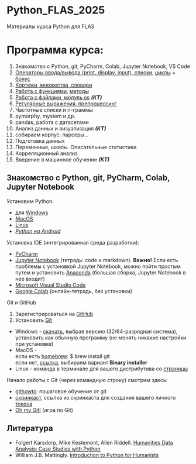 # Python_FLAS_2025
Материалы курса Python для FLAS

# Программа курса: 
1. Знакомство с Python, git, PyCharm, Colab, Jupyter Notebook, VS Code
2. [Операторы ввода/вывода (print, display, input), списки](https://github.com/AnnSenina/Python_FLAS_2025/blob/main/notebooks/Python_1_Intro.ipynb), [циклы](https://github.com/AnnSenina/Python_FLAS_2025/blob/main/notebooks/Python_2_if%2C_while%2C_for.ipynb) + [бонус](https://github.com/AnnSenina/Python_FLAS_2025/blob/main/notebooks/%D0%91%D0%BE%D1%82%D1%8B_HomoDigitus.ipynb)
3. [Кортежи, множества, словари](https://github.com/AnnSenina/Python_FLAS_2025/blob/main/notebooks/Python_3_tuple%2C_set%2C_dict.ipynb)
4. [Работа с функциями](https://github.com/AnnSenina/Python_FLAS_2025/blob/main/notebooks/Python_4_Function.ipynb), [методы](https://github.com/AnnSenina/Python_FLAS_2025/blob/main/notebooks/Python_5_%D0%A8%D0%BF%D0%B0%D1%80%D0%B3%D0%B0%D0%BB%D0%BA%D0%B0_%D0%BF%D0%BE_%D0%BC%D0%B5%D1%82%D0%BE%D0%B4%D0%B0%D0%BC.ipynb)
5. [Работа с файлами, модуль os](https://github.com/AnnSenina/Python_FLAS_2025/blob/main/notebooks/Python_6_os%2C_files.ipynb) ***(КТ)***
6. [Регулярные выражения, препроцессинг](https://github.com/AnnSenina/Python_FLAS_2025/blob/main/notebooks/Python_7_regex.ipynb)
7. Частотные списки и n-граммы
8. pymorphy, mystem и др.
9. pandas, работа с датасетами
10. Анализ данных и визуализация ***(КТ)***
11. собираем корпус: парсеры...
12. Подготовка данных
13. Переменные, шкалы. Описательные статистики
14. Корреляционный анализ
15. Введение в машинное обучение ***(КТ)***

## Знакомство с Python, git, PyCharm, Colab, Jupyter Notebook 
Установим Python:

- для [Windows](https://www.python.org/downloads/windows/)
- [MacOS](https://www.python.org/downloads/macos/)
- [Linux](https://www.python.org/downloads/source/)
- *[Python на Android](https://pythonru.com/baza-znanij/python-na-android)*

Установка IDE (интегрированная среда разработки):
- [PyCharm](www.jetbrains.com/pycharm/download/)
- [Jupyter Notebook](https://jupyter.org/install) (тетрадь: code и markdown). **Важно!** Если есть проблемы с установкой Jupyter Notebook, можно пойти простым путем и установить [Anaconda](https://www.anaconda.com/download#downloads) (большая сборка, Jupyter Notebook в нее входит)
- [Microsoft Visual Studio Code](https://code.visualstudio.com/download)
- [Google Colab](https://colab.research.google.com) (онлайн-тетрадь, без установки)

Git и GitHub
1. Зарегистрироваться на [GitHub](https://github.com)
2. Установить [Git](https://git-scm.com/downloads)

- Windows - [скачать](https://git-scm.com/download/win), выбрав версию (32/64-разрядная система), установить как обычную программу (не менять никакие настройки при установке)  
- MacOS -  
если есть [homebrew](https://brew.sh): $ brew install git  
если нет, [ссылка](https://git-scm.com/download/mac), выбираем вариант **Binary installer**  
- Linux - команда в терминале для вашего дистрибутива со [страницы](https://git-scm.com/download/linux)  

Начало работы с Git (через командную строку) смотрим здесь:
- [githowto](https://githowto.com/ru): пошаговое обучение от git
- [скринкаст](https://youtu.be/piq5dSX7hL0), ссылка из скринкаста для создания вашего личного [токена](https://github.com/settings/tokens/new)
- [Oh my Git!](https://ohmygit.org/) (игра по Git)

## Литература
- Folgert Karsdorp, Mike Kestemont, Allen Riddell. [Humanities Data Analysis: Case Studies with Python](https://www.humanitiesdataanalysis.org/index.html)
- William J.B. Mattingly. [Introduction to Python for Humanists](http://python-textbook.pythonhumanities.com/intro.html)
